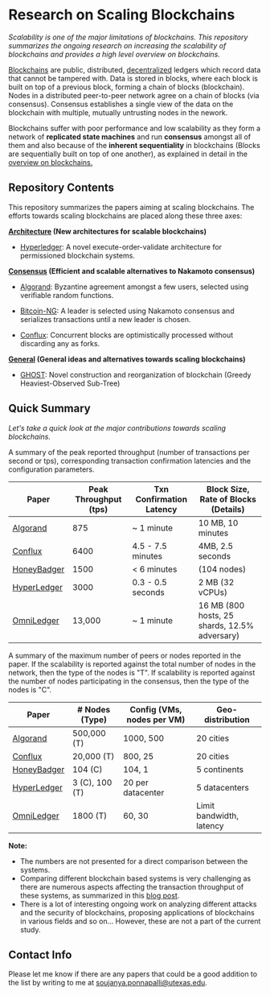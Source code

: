 # Research on Scaling Blockchains

*Scalability is one of the major limitations of blockchains. This repository summarizes the ongoing research on increasing the scalability of blockchains and provides a high level overview on blockchains.* 

[Blockchains](https://en.wikipedia.org/wiki/Blockchain) are public, distributed, 
[decentralized](https://en.wikipedia.org/wiki/Decentralization) ledgers which record data 
that cannot be tampered with. Data is stored in blocks, where each block is built on top of a previous block, forming a 
chain of blocks (blockchain). Nodes in a distributed peer-to-peer network agree on a chain of blocks (via consensus). 
Consensus establishes a single view of the data on the blockchain with multiple, mutually untrusting nodes in the nework.

Blockchains suffer with poor performance and low scalability as they form a network of **replicated state machines** and run 
**consensus** amongst all of them and also because of the **inherent sequentiality** in blockchains (Blocks are 
sequentially built on top of one another), as explained in detail in the 
[overview on blockchains.](https://github.com/SoujanyaPonnapalli/ScalingBlockchains/blob/master/Overview.md)

## Repository Contents 

This repository summarizes the papers aiming at scaling blockchains. The efforts towards scaling blockchains are placed along these three axes: 

**[Architecture](https://github.com/SoujanyaPonnapalli/ScalingBlockchains/tree/master/Architecture) (New architectures for scalable blockchains)**

  - [Hyperledger](https://github.com/SoujanyaPonnapalli/ScalingBlockchains/blob/master/Architecture/HyperLedger.md): 
  A novel execute-order-validate architecture for permissioned blockchain systems.
  
**[Consensus](https://github.com/SoujanyaPonnapalli/ScalingBlockchains/tree/master/Consensus) (Efficient and scalable alternatives to Nakamoto consensus)**

  - [Algorand](https://github.com/SoujanyaPonnapalli/ScalingBlockchains/blob/master/Consensus/Algorand.md):
   Byzantine agreement amongst a few users, selected using verifiable random functions.
   
  - [Bitcoin-NG](https://github.com/SoujanyaPonnapalli/ScalingBlockchains/blob/master/Consensus/BitcoinNG.md): 
  A leader is selected using Nakamoto consensus and serializes transactions until a new leader is chosen.
  
  - [Conflux](https://github.com/SoujanyaPonnapalli/ScalingBlockchains/blob/master/Consensus/Conflux.md):
  Concurrent blocks are optimistically processed without discarding any as forks. 
  
**[General](https://github.com/SoujanyaPonnapalli/ScalingBlockchains/tree/master/General) (General ideas and alternatives towards scaling blockchains)**
  
  - [GHOST](https://github.com/SoujanyaPonnapalli/ScalingBlockchains/blob/master/General/GHOST.md):
  Novel construction and reorganization of blockchain (Greedy Heaviest-Observed Sub-Tree)

## Quick Summary 

*Let's take a quick look at the major contributions towards scaling blockchains.*

A summary of the peak reported throughput (number of transactions per second or tps), corresponding transaction confirmation 
latencies and the configuration parameters.

| Paper         | Peak Throughput (tps)  | Txn Confirmation Latency | Block Size, Rate of Blocks (Details) |
| ------------- | ---------------------- | -------------------------|------------------------------|
| [Algorand](https://dl.acm.org/citation.cfm?id=3132757)              | 875 |  ~ 1 minute   | 10 MB, 10 minutes |
| [Conflux](https://arxiv.org/abs/1805.03870)                         | 6400 | 4.5 - 7.5 minutes| 4MB, 2.5 seconds |
| [HoneyBadger](https://dl.acm.org/citation.cfm?id=2978399)           | 1500 |  < 6 minutes     |  (104 nodes) |
| [HyperLedger](https://dl.acm.org/citation.cfm?id=3190538)           | 3000 | 0.3 - 0.5 seconds| 2 MB (32 vCPUs) |
| [OmniLedger](https://ieeexplore.ieee.org/abstract/document/8418625) | 13,000 | ~ 1 minute     |16 MB  (800 hosts, 25 shards, 12.5% adversary) |

A summary of the maximum number of peers or nodes reported in the paper. If the scalability is reported against the total 
number of nodes in the network, then the type of the nodes is "T". If scalability is reported against the number of nodes
participating in the consensus, then the type of the nodes is "C".

| Paper                                                    | # Nodes (Type) | Config (VMs, nodes per VM)| Geo-distribution|
| --------------------------------------------------------------------| ---------- |--------------------------------|-----|
| [Algorand](https://dl.acm.org/citation.cfm?id=3132757)              |   500,000 (T)| 1000, 500 | 20 cities    |
| [Conflux](https://arxiv.org/abs/1805.03870)                         |    20,000 (T)|  800,  25 | 20 cities    |
| [HoneyBadger](https://dl.acm.org/citation.cfm?id=2978399)           |       104 (C)|  104,   1 |  5 continents |
| [HyperLedger](https://dl.acm.org/citation.cfm?id=3190538)           |3 (C), 100 (T)| 20 per datacenter |  5 datacenters |
| [OmniLedger](https://ieeexplore.ieee.org/abstract/document/8418625) |      1800 (T)|   60,  30 | Limit bandwidth, latency|

**Note:** 
- The numbers are not presented for a direct comparison between the systems.
- Comparing different blockchain based systems is very challenging as there are numerous aspects affecting the transaction 
throughput of these systems, as summarized in this 
[blog post](https://medium.com/algorand/towards-a-unified-metric-for-performance-evaluation-of-proof-of-stake-blockchains-e29a405d73ba).
- There is a lot of interesting ongoing work on analyzing different attacks and the security of blockchains, proposing 
applications of blockchains in various fields and so on... However, these are not a part of the current study.


## Contact Info 

Please let me know if there are any papers that could be a good addition to the list by writing to me at soujanya.ponnapalli@utexas.edu.

